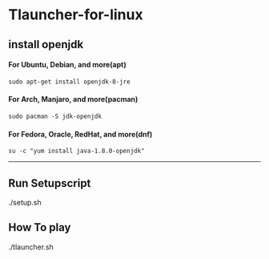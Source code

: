 # Tlauncher-for-linux

## install openjdk
#### For Ubuntu, Debian, and more(apt)
`sudo apt-get install openjdk-8-jre`

#### For Arch, Manjaro, and more(pacman)
`sudo pacman -S jdk-openjdk`

#### For Fedora, Oracle, RedHat, and more(dnf)
`su -c "yum install java-1.8.0-openjdk"`

*******************************************

## Run Setupscript 
./setup.sh

## How To play
./tlauncher.sh
